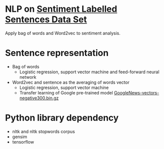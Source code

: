 # NLP on [Sentiment Labelled Sentences Data Set](https://archive.ics.uci.edu/ml/datasets/Sentiment+Labelled+Sentences)
Apply bag of words and Word2vec to sentiment analysis.

# Sentence representation
* Bag of words
  * Logistic regression, support vector machine and feed-forward neural network
* Word2vec and sentence as the averaging of words vector
  * Logistic regression, support vector machine
  * Transfer learning of Google pre-trained model [GoogleNews-vectors-negative300.bin.gz](https://drive.google.com/file/d/0B7XkCwpI5KDYNlNUTTlSS21pQmM/edit)

# Python library dependency
* nltk and nltk stopwords corpus
* gensim
* tensorflow
